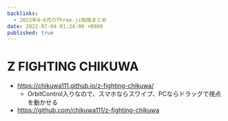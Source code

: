 ```yaml
---
backlinks:
  - 2022年4~6月のThree.js勉強まとめ
date: 2022-07-04 01:24:00 +0900
published: true
---
```


# Z FIGHTING CHIKUWA

- https://chikuwa111.github.io/z-fighting-chikuwa/
	- OrbitControl入りなので、スマホならスワイプ、PCならドラッグで視点を動かせる
- https://github.com/chikuwa111/z-fighting-chikuwa
